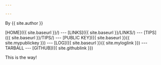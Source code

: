 ```yaml
---

---
```


By {{ site.author }}

[HOME]({{ site.baseurl }}/) --- [LINKS]({{ site.baseurl }}/LINKS/) --- [TIPS]({{ site.baseurl }}/TIPS/) --- [PUBLIC KEY]({{ site.baseurl }}{{ site.mypublickey }}) --- [LOG]({{ site.baseurl }}{{ site.myloglink }}) --- TARBALL --- [GITHUB]({{ site.githublink }})

This is the way!
